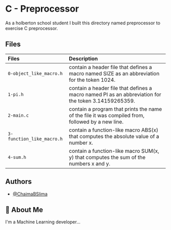 # C - Preprocessor

As a holberton school student I built this directory named preprocessor to  exercise C preprocessor.

## Files
| Files |  Description                |
| :-------- |  :------------------------- |
|  `0-object_like_macro.h` |contain  a header file that defines a macro named SIZE as an abbreviation for the token 1024. |
| `1-pi.h` | contain a header file that defines a macro named PI as an abbreviation for the token 3.14159265359. |
| `2-main.c` | contain a program that prints the name of the file it was compiled from, followed by a new line.|
|`3-function_like_macro.h` |contain  a function-like macro ABS(x) that computes the absolute value of a number x.|
|`4-sum.h` |contain a function-like macro SUM(x, y) that computes the sum of the numbers x and y.|

## Authors

- [@ChaimaBSlima](https://github.com/ChaimaBSlima)


## 🚀 About Me
I'm a Machine Learning developer...
